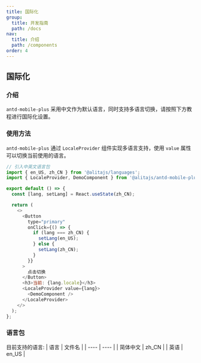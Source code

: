 ```yaml
---
title: 国际化
group: 
  title: 开发指南
  path: /docs
nav:
  title: 介绍
  path: /components
order: 4
---
```


## 国际化

### 介绍
`antd-mobile-plus` 采用中文作为默认语言，同时支持多语言切换，请按照下方教程进行国际化设置。

### 使用方法
`antd-mobile-plus` 通过 `LocaleProvider` 组件实现多语言支持，使用 `value` 属性可以切换当前使用的语言。

```js 
// 引入中英文语言包
import { en_US, zh_CN } from '@alitajs/languages';
import { LocaleProvider, DemoComponent } from '@alitajs/antd-mobile-plus';

export default () => {
  const [lang, setLang] = React.useState(zh_CN);

  return (
    <>
      <Button
        type="primary"
        onClick={() => {
          if (lang === zh_CN) {
            setLang(en_US);
          } else {
            setLang(zh_CN);
          }
        }}
      >
        点击切换
      </Button>
      <h3>当前: {lang.locale}</h3>
      <LocaleProvider value={lang}>
        <DemoComponent />
      </LocaleProvider>
    </>
  );
};

```

### 语言包
目前支持的语言:
| 语言 | 文件名 |
| ---- | ---- |
| 简体中文	|  zh_CN |
| 英语	|  en_US |

